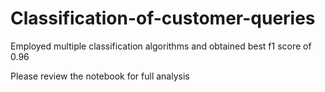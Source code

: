 # Classification-of-customer-queries

Employed multiple classification algorithms and obtained best f1 score of 0.96

Please review the notebook for full analysis

